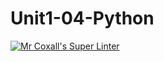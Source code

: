 # Unit1-04-Python
[![Mr Coxall's Super Linter](https://github.com/ICS3U-Programming-SophieStudent/Unit1-04-Python/workflows/Mr%20Coxall's%20Super%20Linter/badge.svg)](https://github.com/ICS3U-Programming-SophieStudent/Unit1-04-Python/actions/)
